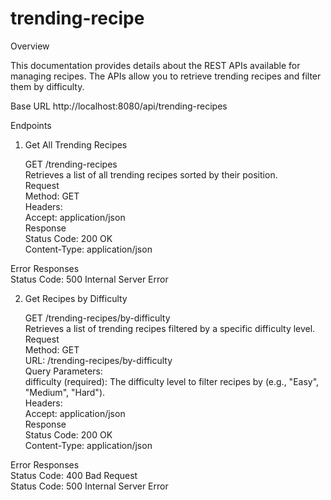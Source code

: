 # trending-recipe
Overview

This documentation provides details about the REST APIs available for managing recipes. The APIs allow you to retrieve trending recipes and filter them by difficulty.

Base URL
http://localhost:8080/api/trending-recipes

Endpoints

1. Get All Trending Recipes
   
   GET /trending-recipes  
   Retrieves a list of all trending recipes sorted by their position.  
       Request  
         Method: GET  
         Headers:  
         Accept: application/json  
   Response  
     Status Code: 200 OK  
     Content-Type: application/json  

  Error Responses  
    Status Code: 500 Internal Server Error  

2. Get Recipes by Difficulty  
   
   GET /trending-recipes/by-difficulty  
   Retrieves a list of trending recipes filtered by a specific difficulty level.  
   Request  
     Method: GET  
     URL: /trending-recipes/by-difficulty  
     Query Parameters:  
       difficulty (required): The difficulty level to filter recipes by (e.g., "Easy", "Medium", "Hard").  
     Headers:  
       Accept: application/json  
   Response  
     Status Code: 200 OK  
     Content-Type: application/json  

  Error Responses  
    Status Code: 400 Bad Request  
    Status Code: 500 Internal Server Error  
